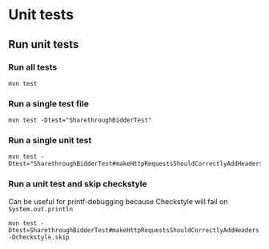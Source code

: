 # Unit tests

## Run unit tests

### Run all tests

```
mvn test
```

### Run a single test file

```
mvn test -Dtest="SharethroughBidderTest"
```

### Run a single unit test

```
mvn test -Dtest="SharethroughBidderTest#makeHttpRequestsShouldCorrectlyAddHeaders"
```

### Run a unit test and skip checkstyle

Can be useful for printf-debugging because Checkstyle will fail on `System.out.println`

```
mvn test -Dtest=SharethroughBidderTest#makeHttpRequestsShouldCorrectlyAddHeaders -Dcheckstyle.skip
```
